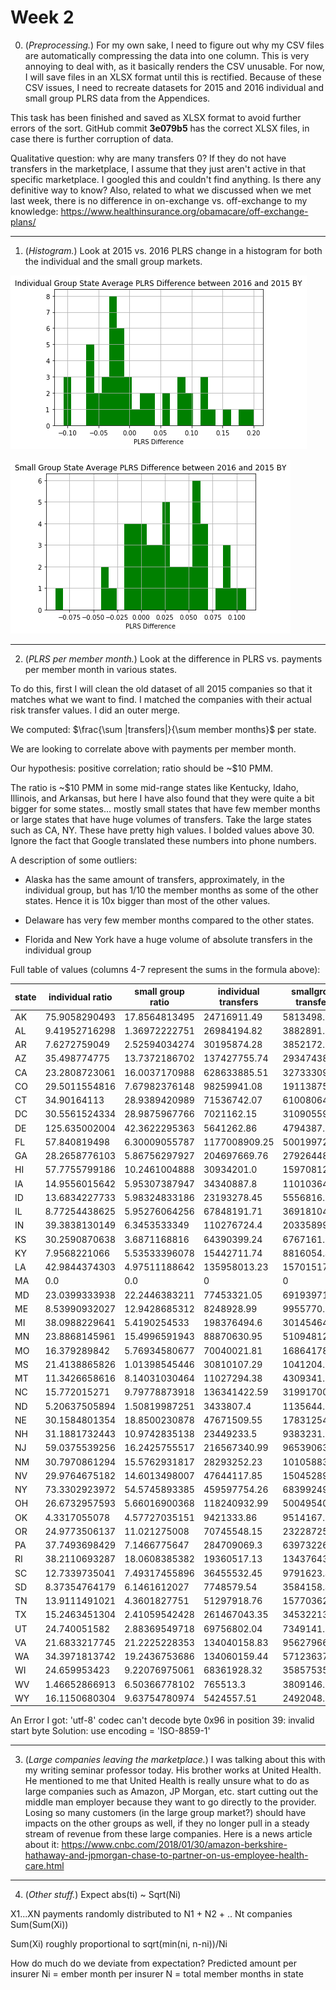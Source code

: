 # Week 2

0. (*Preprocessing.*) For my own sake, I need to figure out why my CSV files are automatically compressing the data into one column. This is very annoying to deal with, as it basically renders the CSV unusable. For now, I will save files in an XLSX format until this is rectified. Because of these CSV issues, I need to recreate datasets for 2015 and 2016 individual and small group PLRS data from the Appendices.

This task has been finished and saved as XLSX format to avoid further errors of the sort. GitHub commit **3e079b5** has the correct XLSX files, in case there is further corruption of data.

Qualitative question: why are many transfers 0? If they do not have transfers in the marketplace, I assume that they just aren't active in that specific marketplace. I googled this and couldn't find anything. Is there any definitive way to know? Also, related to what we discussed when we met last week, there is no difference in on-exchange vs. off-exchange to my knowledge: https://www.healthinsurance.org/obamacare/off-exchange-plans/

- - -

1. (*Histogram.*) Look at 2015 vs. 2016 PLRS change in a histogram for both the individual and the small group markets.

![Individual Group](Output/individualPLRSdiff.png)

![Small Group](Output/smallgroupPLRSdiff.png)

- - -

2. (*PLRS per member month.*) Look at the difference in PLRS vs. payments per member month in various states.

To do this, first I will clean the old dataset of all 2015 companies so that it matches what we want to find. I matched the companies with their actual risk transfer values. I did an outer merge.

We computed: $\frac{\sum |transfers|}{\sum member months}$ per state.

We are looking to correlate above with payments per member month.

Our hypothesis: positive correlation; ratio should be ~$10 PMM. 

The ratio is ~$10 PMM in some mid-range states like Kentucky, Idaho, Illinois, and Arkansas, but here I have also found that they were quite a bit bigger for some states... mostly small states that have few member months or large states that have huge volumes of transfers. Take the large states such as CA, NY. These have pretty high values. I bolded values above 30. Ignore the fact that Google translated these numbers into phone numbers.

A description of some outliers: 

- Alaska has the same amount of transfers, approximately, in the individual group, but has 1/10 the member months as some of the other states. Hence it is 10x bigger than most of the other values.

- Delaware has very few member months compared to the other states.

- Florida  and New York have a huge volume of absolute transfers in the individual group

Full table of values (columns 4-7 represent the sums in the formula above):

| state | individual ratio | small group ratio | individual transfers | smallgroup transfers | individual mm | smallgroup mm |
|-------|-----------------|-----------------|---------------------|---------------------|--------------|--------------|
| AK    | 75.9058290493   | 17.8564813495   | 24716911.49         | 5813498.92          | 325626.0     | 325568.0     |
| AL    | 9.41952716298   | 1.36972222751   | 26984194.82         | 3882891.31          | 2864708.0    | 2834802.0    |
| AR    | 7.6272759049    | 2.52594034274   | 30195874.28         | 3852172.69          | 3958933.0    | 1525045.0    |
| AZ    | 35.498774775    | 13.7372186702   | 137427755.74        | 29347438.42         | 3871338.0    | 2136345.0    |
| CA    | 23.2808723061   | 16.0037170988   | 628633885.51        | 327333099.93        | 27002162.0   | 20453567.0   |
| CO    | 29.5011554816   | 7.67982376148   | 98259941.08         | 19113875.61         | 3330715.0    | 2488843.0    |
| CT    | 34.90164113     | 28.9389420989   | 71536742.07         | 61008064.87         | 2049667.0    | 2108165.0    |
| DC    | 30.5561524334   | 28.9875967766   | 7021162.15          | 31090559.96         | 229779.0     | 1072547.0    |
| DE    | 125.635002004   | 42.3622295363   | 5641262.86          | 4794387.69          | 44902.0      | 113176.0     |
| FL    | 57.840819498    | 6.30009055787   | 1177008909.25       | 50019972.19         | 20349105.0   | 7939564.0    |
| GA    | 28.2658776103   | 5.86756297927   | 204697669.76        | 27926448.9          | 7241865.0    | 4759463.0    |
| HI    | 57.7755799186   | 10.2461004888   | 30934201.0          | 15970812.0          | 535420.0     | 1558721.0    |
| IA    | 14.9556015642   | 5.95307387947   | 34340887.8          | 11010364.92         | 2296189.0    | 1849526.0    |
| ID    | 13.6834227733   | 5.98324833186   | 23193278.45         | 5556816.24          | 1694991.0    | 928729.0     |
| IL    | 8.77254438625   | 5.95276064256   | 67848191.71         | 36918104.78         | 7734152.0    | 6201846.0    |
| IN    | 39.3838130149   | 6.3453533349    | 110276724.4         | 20335899.29         | 2800052.0    | 3204849.0    |
| KS    | 30.2590870638   | 3.6871168816    | 64390399.24         | 6767161.03          | 2127969.0    | 1835353.0    |
| KY    | 7.9568221066    | 5.53533396078   | 15442711.74         | 8816054.44          | 1940814.0    | 1592687.0    |
| LA    | 42.9844374303   | 4.97511188642   | 135958013.23        | 15701517.79         | 3162959.0    | 3156013.0    |
| MA    | 0.0             | 0.0             | 0                   | 0                   | 2762504.0    | 5684606.0    |
| MD    | 23.0399333938   | 22.2446383211   | 77453321.05         | 69193971.76         | 3361699.0    | 3110591.0    |
| ME    | 8.53990932027   | 12.9428685312   | 8248928.99          | 9955770.96          | 965927.0     | 769209.0     |
| MI    | 38.0988229641   | 5.4190254533    | 198376494.6         | 30145464.18         | 5206893.0    | 5562894.0    |
| MN    | 23.8868145961   | 15.4996591943   | 88870630.95         | 51094812.53         | 3720489.0    | 3296512.0    |
| MO    | 16.379289842    | 5.76934580677   | 70040021.81         | 16864178.57         | 4276133.0    | 2923066.0    |
| MS    | 21.4138865826   | 1.01398545446   | 30810107.29         | 1041204.88          | 1438791.0    | 1026844.0    |
| MT    | 11.3426658616   | 8.14031030464   | 11027294.38         | 4309341.89          | 972196.0     | 529383.0     |
| NC    | 15.772015271    | 9.79778873918   | 136341422.59        | 31991700.6          | 8644515.0    | 3265196.0    |
| ND    | 5.20637505894   | 1.50819987251   | 3433807.4           | 1135644.34          | 659539.0     | 752980.0     |
| NE    | 30.1584801354   | 18.8500230878   | 47671509.55         | 17831254.74         | 1580700.0    | 945954.0     |
| NH    | 31.1881732443   | 10.9742835138   | 23449233.5          | 9383231.89          | 751863.0     | 855020.0     |
| NJ    | 59.0375539256   | 16.2425755517   | 216567340.99        | 96539063.44         | 3668298.0    | 5943581.0    |
| NM    | 30.7970861294   | 15.5762931817   | 28293252.23         | 10105883.44         | 918699.0     | 648799.0     |
| NV    | 29.9764675182   | 14.6013498007   | 47644117.85         | 15045289.24         | 1589384.0    | 1030404.0    |
| NY    | 73.3302923972   | 54.5745893385   | 459597754.26        | 683992496.71        | 6267502.0    | 12533168.0   |
| OH    | 26.6732957593   | 5.66016900368   | 118240932.99        | 50049540.66         | 4432933.0    | 8842411.0    |
| OK    | 4.3317055078    | 4.57727035151   | 9421333.86          | 9514167.68          | 2174971.0    | 2078568.0    |
| OR    | 24.9773506137   | 11.021275008    | 70745548.15         | 23228725.76         | 2832388.0    | 2107626.0    |
| PA    | 37.7493698429   | 7.1466775647    | 284709069.3         | 63973226.94         | 7542088.0    | 8951464.0    |
| RI    | 38.2110693287   | 18.0608385382   | 19360517.13         | 13437643.15         | 506673.0     | 744021.0     |
| SC    | 12.7339735041   | 7.49317455896   | 36455532.45         | 9791623.43          | 2862856.0    | 1306739.0    |
| SD    | 8.37354764179   | 6.1461612027    | 7748579.54          | 3584158.49          | 925364.0     | 583154.0     |
| TN    | 13.9111491021   | 4.3601827751    | 51297918.76         | 15770362.52         | 3687540.0    | 3616904.0    |
| TX    | 15.2463451304   | 2.41059542428   | 261467043.35        | 34532213.36         | 17149490.0   | 14325180.0   |
| UT    | 24.740051582    | 2.88369549718   | 69756802.04         | 7349141.23          | 2819590.0    | 2548515.0    |
| VA    | 21.6833217745   | 21.2225228353   | 134040158.83        | 95627966.33         | 6181717.0    | 4505966.0    |
| WA    | 34.3971813742   | 19.2436753686   | 134060159.44        | 57123637.98         | 3897417.0    | 2968437.0    |
| WI    | 24.659953423    | 9.22076975061   | 68361928.32         | 35857535.77         | 2772184.0    | 3888779.0    |
| WV    | 1.46652866913   | 6.50366778102   | 765513.3            | 3809146.19          | 521990.0     | 585692.0     |
| WY    | 16.1150680304   | 9.63754780974   | 5424557.51          | 2492048.2           | 336614.0     | 258577.0     |

An Error I got: 'utf-8' codec can't decode byte 0x96 in position 39: invalid start byte
Solution: use encoding = 'ISO-8859-1'

- - -

3. (*Large companies leaving the marketplace.*) I was talking about this with my writing seminar professor today. His brother works at United Health. He mentioned to me that United Health is really unsure what to do as large companies such as Amazon, JP Morgan, etc. start cutting out the middle man employer because they want to go directly to the provider. Losing so many customers (in the large group market?) should have impacts on the other groups as well, if they no longer pull in a steady stream of revenue from these large companies. Here is a news article about it: https://www.cnbc.com/2018/01/30/amazon-berkshire-hathaway-and-jpmorgan-chase-to-partner-on-us-employee-health-care.html 

- - -

4. (*Other stuff.*) Expect abs(ti) ~ Sqrt(Ni)

X1...XN payments
randomly distributed to 
N1 + N2 + .. Nt companies
Sum(Sum(Xi))

Sum(Xi)  roughly proportional to sqrt(min(ni, n-ni))/Ni

How do much do we deviate from expectation? Predicted amount per insurer
Ni = ember month per insurer
N = total member months in state
